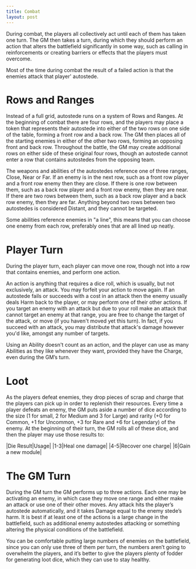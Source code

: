 ```yaml
---
title: Combat
layout: post
---
```

During combat, the players all collectively act until each of them has taken one turn. The GM then takes a turn, during which they should perform an action that alters the battlefield significantly in some way, such as calling in reinforcements or creating barriers or effects that the players must overcome.

Most of the time during combat the result of a failed action is that the enemies attack that player' autostede.

# Rows and Ranges
Instead of a full grid, autostede runs on a system of Rows and Ranges. At the beginning of combat there are four rows, and the players may place a token that represents their autostede into either of the two rows on one side of the table, forming a front row and a back row. The GM then places all of the starting enemies in either of the other two rows, forming an opposing front and back row. Throughout the battle, the GM may create additional rows on either side of these original four rows, though an autostede cannot enter a row that contains autostedes from the opposing team. 

The weapons and abilities of the autostedes reference one of three ranges, Close, Near or Far. If an enemy is in the next row, such as a front row player and a front row enemy then they are close. If there is one row between them, such as a back row player and a front row enemy, then they are near. If there are two rows between them, such as a back row player and a back row enemy, then they are far. Anything beyond two rows between two autostedes is considered Distant, and they cannot be targeted. 

Some abilities reference enemies in "a line", this means that you can choose one enemy from each row, preferably ones that are all lined up neatly.

# Player Turn
During the player turn, each player can move one row, though not into a row that contains enemies, and perform one action. 

An action is anything that requires a dice roll, which is usually, but not exclusively, an attack. You may forfeit your action to move again. If an autostede fails or succeeds with a cost in an attack then the enemy usually deals Harm back to the player, or may perform one of their other actions. If you target an enemy with an attack but due to your roll make an attack that cannot target an enemy at that range, you are free to change the target of the attack, or move (if you haven't moved yet this turn). In fact, if you succeed with an attack, you may distribute that attack's damage however you'd like, amongst any number of targets.

Using an Ability doesn't count as an action, and the player can use as many Abilities as they like whenever they want, provided they have the Charge, even during the GM’s turn.

# Loot
As the players defeat enemies, they drop pieces of scrap and charge that the players can pick up in order to replenish their resources. 
Every time a player defeats an enemy, the GM puts aside a number of dice according to the size (1 for small, 2 for Medium and 3 for Large) and rarity (+0 for Common, +1 for Uncommon, +3 for Rare and +6 for Legendary) of the enemy. At the beginning of their turn, the GM rolls all of these dice, and then the player may use those results to:

|Die Result|Usage|
|1-3|Heal one damage|
|4-5|Recover one charge|
|6|Gain a new module|

# The GM Turn
During the GM turn the GM performs up to three actions. Each one may be activating an enemy, in which case they move one range and either make an attack or use one of their other moves. Any attack hits the player’s autostede automatically, and it takes Damage equal to the enemy stede’s harm. It is best if at least one of the actions is a large change in the battlefield, such as additional enemy autostedes attacking or something altering the physical conditions of the battlefield.

You can be comfortable putting large numbers of enemies on the battlefield, since you can only use three of them per turn, the numbers aren’t going to overwhelm the players, and it’s better to give the players plenty of fodder for generating loot dice, which they can use to stay healthy.
